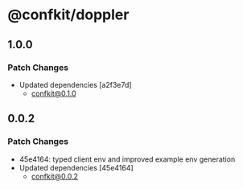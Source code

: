 # @confkit/doppler

## 1.0.0

### Patch Changes

- Updated dependencies [a2f3e7d]
  - confkit@0.1.0

## 0.0.2

### Patch Changes

- 45e4164: typed client env and improved example env generation
- Updated dependencies [45e4164]
  - confkit@0.0.2
